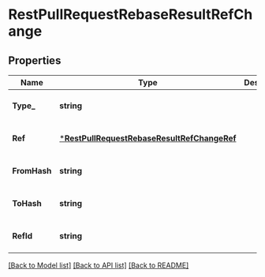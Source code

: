 # RestPullRequestRebaseResultRefChange

## Properties
Name | Type | Description | Notes
------------ | ------------- | ------------- | -------------
**Type_** | **string** |  | [optional] [default to null]
**Ref** | [***RestPullRequestRebaseResultRefChangeRef**](RestPullRequestRebaseResult_refChange_ref.md) |  | [optional] [default to null]
**FromHash** | **string** |  | [optional] [default to null]
**ToHash** | **string** |  | [optional] [default to null]
**RefId** | **string** |  | [optional] [default to null]

[[Back to Model list]](../README.md#documentation-for-models) [[Back to API list]](../README.md#documentation-for-api-endpoints) [[Back to README]](../README.md)

